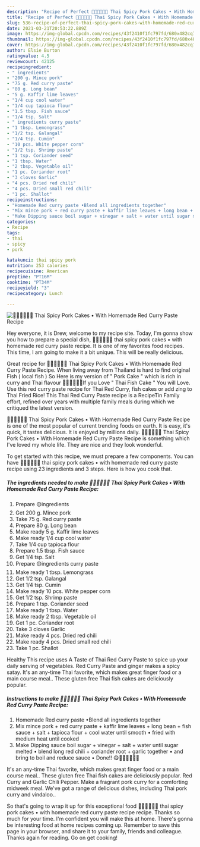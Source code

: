 ```yaml
---
description: "Recipe of Perfect 🧑🏽‍🍳🧑🏼‍🍳 Thai Spicy Pork Cakes • With Homemade Red Curry Paste Recipe"
title: "Recipe of Perfect 🧑🏽‍🍳🧑🏼‍🍳 Thai Spicy Pork Cakes • With Homemade Red Curry Paste Recipe"
slug: 536-recipe-of-perfect-thai-spicy-pork-cakes-with-homemade-red-curry-paste-recipe
date: 2021-03-21T20:53:22.889Z
image: https://img-global.cpcdn.com/recipes/43f2410f1fc797fd/680x482cq70/🧑🏽🍳🧑🏼🍳-thai-spicy-pork-cakes-•-with-homemade-red-curry-paste-recipe-recipe-main-photo.jpg
thumbnail: https://img-global.cpcdn.com/recipes/43f2410f1fc797fd/680x482cq70/🧑🏽🍳🧑🏼🍳-thai-spicy-pork-cakes-•-with-homemade-red-curry-paste-recipe-recipe-main-photo.jpg
cover: https://img-global.cpcdn.com/recipes/43f2410f1fc797fd/680x482cq70/🧑🏽🍳🧑🏼🍳-thai-spicy-pork-cakes-•-with-homemade-red-curry-paste-recipe-recipe-main-photo.jpg
author: Elsie Burton
ratingvalue: 4.5
reviewcount: 42125
recipeingredient:
- " ingredients"
- "200 g. Mince pork"
- "75 g. Red curry paste"
- "80 g. Long bean"
- "5 g. Kaffir lime leaves"
- "1/4 cup cool water"
- "1/4 cup tapioca flour"
- "1.5 tbsp. Fish sauce"
- "1/4 tsp. Salt"
- " ingredients curry paste"
- "1 tbsp. Lemongrass"
- "1/2 tsp. Galangal"
- "1/4 tsp. Cumin"
- "10 pcs. White pepper corn"
- "1/2 tsp. Shrimp paste"
- "1 tsp. Coriander seed"
- "1 tbsp. Water"
- "2 tbsp. Vegetable oil"
- "1 pc. Coriander root"
- "3 cloves Garlic"
- "4 pcs. Dried red chili"
- "4 pcs. Dried small red chili"
- "1 pc. Shallot"
recipeinstructions:
- "Homemade Red curry paste •Blend all ingredients together"
- "Mix mince pork + red curry paste + kaffir lime leaves + long bean + fish sauce + salt + tapioca flour + cool water until smooth • fried with medium heat until cooked"
- "Make Dipping sauce boil sugar + vinegar + salt + water until sugar melted • blend long red chili + coriander root + garlic together • and bring to boil and reduce sauce • Done!! 😋🧑🏽‍🍳🧑🏼‍🍳"
categories:
- Recipe
tags:
- thai
- spicy
- pork

katakunci: thai spicy pork 
nutrition: 253 calories
recipecuisine: American
preptime: "PT16M"
cooktime: "PT34M"
recipeyield: "3"
recipecategory: Lunch

---
```



![🧑🏽‍🍳🧑🏼‍🍳 Thai Spicy Pork Cakes • With Homemade Red Curry Paste Recipe](https://img-global.cpcdn.com/recipes/43f2410f1fc797fd/680x482cq70/🧑🏽🍳🧑🏼🍳-thai-spicy-pork-cakes-•-with-homemade-red-curry-paste-recipe-recipe-main-photo.jpg)

Hey everyone, it is Drew, welcome to my recipe site. Today, I'm gonna show you how to prepare a special dish, 🧑🏽‍🍳🧑🏼‍🍳 thai spicy pork cakes • with homemade red curry paste recipe. It is one of my favorites food recipes. This time, I am going to make it a bit unique. This will be really delicious.

Great recipe for 🧑🏽‍🍳🧑🏼‍🍳 Thai Spicy Pork Cakes • With Homemade Red Curry Paste Recipe. When living away from Thailand is hard to find original Fish ( local fish ) So Here is my version of &#34; Pork Cake &#34; which is rich in curry and Thai flavour 🧑🏽‍🍳🧑🏼‍🍳If you Love &#34; Thai Fish Cake &#34; You will Love. Use this red curry paste recipe for Thai Red Curry, fish cakes or add zing to Thai Fried Rice! This Thai Red Curry Paste recipe is a RecipeTin Family effort, refined over years with multiple family meals during which we critiqued the latest version.

🧑🏽‍🍳🧑🏼‍🍳 Thai Spicy Pork Cakes • With Homemade Red Curry Paste Recipe is one of the most popular of current trending foods on earth. It is easy, it's quick, it tastes delicious. It is enjoyed by millions daily. 🧑🏽‍🍳🧑🏼‍🍳 Thai Spicy Pork Cakes • With Homemade Red Curry Paste Recipe is something which I've loved my whole life. They are nice and they look wonderful.


To get started with this recipe, we must prepare a few components. You can have 🧑🏽‍🍳🧑🏼‍🍳 thai spicy pork cakes • with homemade red curry paste recipe using 23 ingredients and 3 steps. Here is how you cook that.

<!--inarticleads1-->

##### The ingredients needed to make 🧑🏽‍🍳🧑🏼‍🍳 Thai Spicy Pork Cakes • With Homemade Red Curry Paste Recipe:

1. Prepare  🟡ingredients
1. Get 200 g. Mince pork
1. Take 75 g. Red curry paste
1. Prepare 80 g. Long bean
1. Make ready 5 g. Kaffir lime leaves
1. Make ready 1/4 cup cool water
1. Take 1/4 cup tapioca flour
1. Prepare 1.5 tbsp. Fish sauce
1. Get 1/4 tsp. Salt
1. Prepare  🟡ingredients curry paste
1. Make ready 1 tbsp. Lemongrass
1. Get 1/2 tsp. Galangal
1. Get 1/4 tsp. Cumin
1. Make ready 10 pcs. White pepper corn
1. Get 1/2 tsp. Shrimp paste
1. Prepare 1 tsp. Coriander seed
1. Make ready 1 tbsp. Water
1. Make ready 2 tbsp. Vegetable oil
1. Get 1 pc. Coriander root
1. Take 3 cloves Garlic
1. Make ready 4 pcs. Dried red chili
1. Make ready 4 pcs. Dried small red chili
1. Take 1 pc. Shallot


Healthy This recipe uses A Taste of Thai Red Curry Paste to spice up your daily serving of vegetables. Red Curry Paste and ginger makes a spicy satay. It&#39;s an any-time Thai favorite, which makes great finger food or a main course meal.. These gluten free Thai fish cakes are deliciously popular. 

<!--inarticleads2-->

##### Instructions to make 🧑🏽‍🍳🧑🏼‍🍳 Thai Spicy Pork Cakes • With Homemade Red Curry Paste Recipe:

1. Homemade Red curry paste •Blend all ingredients together
1. Mix mince pork + red curry paste + kaffir lime leaves + long bean + fish sauce + salt + tapioca flour + cool water until smooth • fried with medium heat until cooked
1. Make Dipping sauce boil sugar + vinegar + salt + water until sugar melted • blend long red chili + coriander root + garlic together • and bring to boil and reduce sauce • Done!! 😋🧑🏽‍🍳🧑🏼‍🍳


It&#39;s an any-time Thai favorite, which makes great finger food or a main course meal.. These gluten free Thai fish cakes are deliciously popular. Red Curry and Garlic Chili Pepper. Make a fragrant pork curry for a comforting midweek meal. We&#39;ve got a range of delicious dishes, including Thai pork curry and vindaloo.. 

So that's going to wrap it up for this exceptional food 🧑🏽‍🍳🧑🏼‍🍳 thai spicy pork cakes • with homemade red curry paste recipe recipe. Thanks so much for your time. I'm confident you will make this at home. There's gonna be interesting food at home recipes coming up. Remember to save this page in your browser, and share it to your family, friends and colleague. Thanks again for reading. Go on get cooking!
